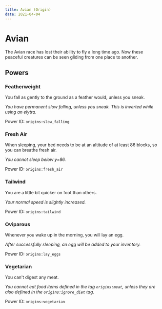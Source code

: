 ```yaml
---
title: Avian (Origin)
date: 2021-04-04
---
```

# Avian

The Avian race has lost their ability to fly a long time ago. Now these peaceful creatures can be seen gliding from one place to another.

## Powers

### Featherweight
You fall as gently to the ground as a feather would, unless you sneak.

_You have permanent slow falling, unless you sneak. This is inverted while using an elytra._

Power ID: `origins:slow_falling`

### Fresh Air
When sleeping, your bed needs to be at an altitude of at least 86 blocks, so you can breathe fresh air.

_You cannot sleep below y=86._

Power ID: `origins:fresh_air`

### Tailwind
You are a little bit quicker on foot than others.

_Your normal speed is slightly increased._

Power ID: `origins:tailwind`

### Oviparous
Whenever you wake up in the morning, you will lay an egg.

_After successfully sleeping, an egg will be added to your inventory._

Power ID: `origins:lay_eggs`

### Vegetarian
You can't digest any meat.

_You cannot eat food items defined in the tag `origins:meat`, unless they are also defined in the `origins:ignore_diet` tag._

Power ID: `origins:vegetarian`
